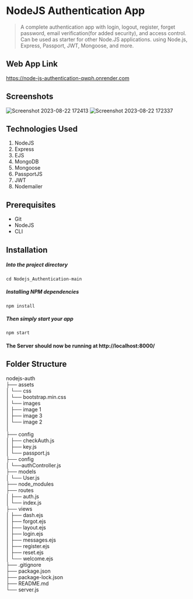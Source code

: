 # NodeJS Authentication App
> A complete authentication app with login, logout, register, forget password, email verification(for added security), and access control. Can be used as starter for other Node.JS applications. using Node.js, Express, Passport, JWT, Mongoose, and more. 

## Web App Link
https://node-js-authentication-qwph.onrender.com

## Screenshots
![Screenshot 2023-08-22 172413](https://github.com/MrinalGupta7890/Node.js-Authentication/assets/125861423/3edda971-cb9d-400b-8427-fa81f256f300)
![Screenshot 2023-08-22 172337](https://github.com/MrinalGupta7890/Node.js-Authentication/assets/125861423/851dd299-964f-4b3a-84d1-04cec8a595f4)



## Technologies Used
1.  NodeJS
2.  Express
3.  EJS
4.  MongoDB
5.  Mongoose
6.  PassportJS
7.  JWT
8.  Nodemailer


## Prerequisites
- Git
- NodeJS
- CLI

## Installation

##### Into the project directory

`cd Nodejs_Authentication-main`

##### Installing NPM dependencies

`npm install`

##### Then simply start your app

`npm start`

#### The Server should now be running at http://localhost:8000/

## Folder Structure

nodejs-auth <br>
├── assets <br>
│     └── css <br>
│          └── bootstrap.min.css <br>
│     └── images <br>
│           ├── image 1 <br>
│           ├── image 3 <br>
│           └── image 2 <br>
│     
├── config <br>
│     ├── checkAuth.js <br>
│     ├── key.js <br>
│     └── passport.js <br>
├── config <br>
│     └──authController.js <br>
├── models <br>
│     └── User.js <br>
├── node_modules <br>
├── routes <br>
│     ├── auth.js <br>
│     └── index.js <br>
├── views <br>
│     ├── dash.ejs <br>
│     ├── forgot.ejs <br>
│     ├── layout.ejs <br>
│     ├── login.ejs <br>
│     ├── messages.ejs <br>
│     ├── register.ejs <br>
│     ├── reset.ejs <br>
│     └── welcome.ejs <br>
├── .gitignore <br>
├── package.json <br>
├── package-lock.json <br>
├── README.md <br>
└── server.js <br>
